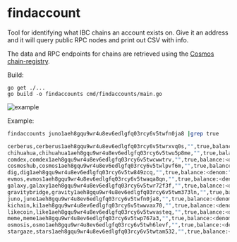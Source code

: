 # findaccount

Tool for identifying what IBC chains an account exists on. Give it an address and it will query public RPC nodes and print out CSV with info.

The data and RPC endpoints for chains are retrieved using the [Cosmos chain-registry](https://github.com/cosmos/chain-registry).

Build: 

```
go get ./...
go build -o findaccounts cmd/findaccounts/main.go
```

![example](example.png)

Example:

```bash
findaccounts juno1aeh8gqu9wr4u8ev6edlgfq03rcy6v5twfn0ja8 |grep true

cerberus,cerberus1aeh8gqu9wr4u8ev6edlgfq03rcy6v5twrxvq0s,"",true,balance:<denom:"ucrbrus" amount:"514436665011420" > ,ok
chihuahua,chihuahua1aeh8gqu9wr4u8ev6edlgfq03rcy6v5twu5p8me,"",true,balance:<denom:"uhuahua" amount:"15375994400" > ,ok
comdex,comdex1aeh8gqu9wr4u8ev6edlgfq03rcy6v5twcwwtrv,"",true,balance:<denom:"ucmdx" amount:"300000000" > ,ok
cosmoshub,cosmos1aeh8gqu9wr4u8ev6edlgfq03rcy6v5twlpvf6m,"",true,balance:<denom:"uatom" amount:"37256755969" > ,ok
dig,dig1aeh8gqu9wr4u8ev6edlgfq03rcy6v5tw849zcq,"",true,balance:<denom:"udig" amount:"116934" > ,ok
evmos,evmos1aeh8gqu9wr4u8ev6edlgfq03rcy6v5twaqa8qn,"",true,balance:<denom:"ibc/ED07A3391A112B175915CD8FAF43A2DA8E4790EDE12566649D0C2F97716B8518" amount:"5000" > ,ok
galaxy,galaxy1aeh8gqu9wr4u8ev6edlgfq03rcy6v5twr72f3f,"",true,balance:<denom:"uglx" amount:"660000000000" > ,ok
gravitybridge,gravity1aeh8gqu9wr4u8ev6edlgfq03rcy6v5twm373ln,"",true,balance:<denom:"ugraviton" amount:"4287" > ,ok
juno,juno1aeh8gqu9wr4u8ev6edlgfq03rcy6v5twfn0ja8,"",true,balance:<denom:"ibc/008BFD000A10BCE5F0D4DD819AE1C1EC2942396062DABDD6AE64A655ABC7085B" amount:"686021124" > ,ok
kichain,ki1aeh8gqu9wr4u8ev6edlgfq03rcy6v5twwvax70,"",true,balance:<denom:"uxki" amount:"6586450747" > ,ok
likecoin,like1aeh8gqu9wr4u8ev6edlgfq03rcy6v5twvasteq,"",true,balance:<denom:"nanolike" amount:"4990540034853" > ,ok
meme,meme1aeh8gqu9wr4u8ev6edlgfq03rcy6v5twp767a3,"",true,balance:<denom:"umeme" amount:"191311162413" > ,ok
osmosis,osmo1aeh8gqu9wr4u8ev6edlgfq03rcy6v5twh6levf,"",true,balance:<denom:"uosmo" amount:"119849309021" > ,ok
stargaze,stars1aeh8gqu9wr4u8ev6edlgfq03rcy6v5twtam532,"",true,balance:<denom:"ustars" amount:"493715660" > ,ok
```
